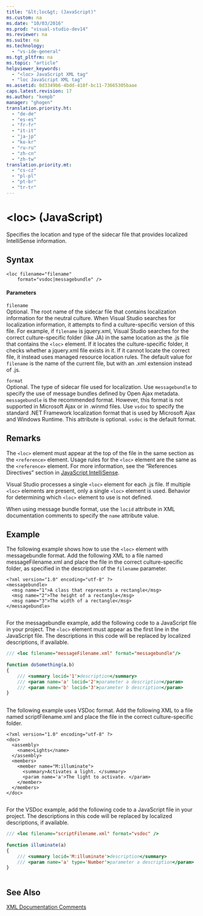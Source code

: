 ```yaml
---
title: "&lt;loc&gt; (JavaScript)"
ms.custom: na
ms.date: "10/03/2016"
ms.prod: "visual-studio-dev14"
ms.reviewer: na
ms.suite: na
ms.technology: 
  - "vs-ide-general"
ms.tgt_pltfrm: na
ms.topic: "article"
helpviewer_keywords: 
  - "<loc> JavaScript XML tag"
  - "loc JavaScript XML tag"
ms.assetid: 0d3349b6-4bdd-418f-bc11-73665305baae
caps.latest.revision: 17
ms.author: "kempb"
manager: "ghogen"
translation.priority.ht: 
  - "de-de"
  - "es-es"
  - "fr-fr"
  - "it-it"
  - "ja-jp"
  - "ko-kr"
  - "ru-ru"
  - "zh-cn"
  - "zh-tw"
translation.priority.mt: 
  - "cs-cz"
  - "pl-pl"
  - "pt-br"
  - "tr-tr"
---
```

# &lt;loc&gt; (JavaScript)
Specifies the location and type of the sidecar file that provides localized IntelliSense information.  
  
## Syntax  
  
```  
<loc filename="filename"  
    format="vsdoc|messagebundle" />  
```  
  
#### Parameters  
 `filename`  
 Optional. The root name of the sidecar file that contains localization information for the neutral culture. When Visual Studio searches for localization information, it attempts to find a culture-specific version of this file. For example, if `filename` is jquery.xml, Visual Studio searches for the correct culture-specific folder (like JA) in the same location as the .js file that contains the `<loc>` element. If it locates the culture-specific folder, it checks whether a jquery.xml file exists in it. If it cannot locate the correct file, it instead uses managed resource location rules. The default value for `filename` is the name of the current file, but with an .xml extension instead of .js.  
  
 `format`  
 Optional. The type of sidecar file used for localization. Use `messagebundle` to specify the use of message bundles defined by Open Ajax metadata. `messagebundle` is the recommended format. However, this format is not supported in Microsoft Ajax or in .winmd files. Use `vsdoc` to specify the standard .NET Framework localization format that is used by Microsoft Ajax and Windows Runtime. This attribute is optional. `vsdoc` is the default format.  
  
## Remarks  
 The `<loc>` element must appear at the top of the file in the same section as the `<reference>` element. Usage rules for the `<loc>` element are the same as the `<reference>` element. For more information, see the “References Directives” section in [JavaScript IntelliSense](../ide/javascript-intellisense.md).  
  
 Visual Studio processes a single `<loc>` element for each .js file. If multiple `<loc>` elements are present, only a single `<loc>` element is used. Behavior for determining which `<loc>` element to use is not defined.  
  
 When using message bundle format, use the `locid` attribute in XML documentation comments to specify the `name` attribute value.  
  
## Example  
 The following example shows how to use the `<loc>` element with messagebundle format. Add the following XML to a file named messageFilename.xml and place the file in the correct culture-specific folder, as specified in the description of the `filename` parameter.  
  
```  
<?xml version="1.0" encoding="utf-8" ?>  
<messagebundle>  
  <msg name="1">A class that represents a rectangle</msg>  
  <msg name="2">The height of a rectangle</msg>  
  <msg name="3">The width of a rectangle</msg>  
</messagebundle>  
  
```  
  
 For the messagebundle example, add the following code to a JavaScript file in your project. The `<loc>` element must appear as the first line in the JavaScript file. The descriptions in this code will be replaced by localized descriptions, if available.  
  
```javascript  
/// <loc filename="messageFilename.xml" format="messagebundle"/>  
  
function doSomething(a,b)   
{  
    /// <summary locid='1'>description</summary>  
    /// <param name='a' locid='2'>parameter a description</param>  
    /// <param name='b' locid='3'>parameter b description</param>  
}  
  
```  
  
 The following example uses VSDoc format. Add the following XML to a file named scriptFilename.xml and place the file in the correct culture-specific folder.  
  
```  
<?xml version="1.0" encoding="utf-8" ?>  
<doc>  
  <assembly>  
    <name>Lights</name>  
  </assembly>  
  <members>  
    <member name="M:illuminate">  
      <summary>Activates a light. </summary>  
      <param name='a'>The light to activate. </param>  
    </member>  
  </members>  
</doc>  
  
```  
  
 For the VSDoc example, add the following code to a JavaScript file in your project. The descriptions in this code will be replaced by localized descriptions, if available.  
  
```javascript  
/// <loc filename="scriptFilename.xml" format="vsdoc" />  
  
function illuminate(a)   
{  
    /// <summary locid='M:illuminate'>description</summary>  
    /// <param name='a' type='Number'>parameter a description</param>  
}  
  
```  
  
## See Also  
 [XML Documentation Comments](../ide/xml-documentation-comments--javascript-.md)